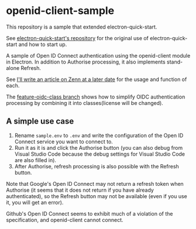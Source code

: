 # openid-client-sample

This repository is a sample that extended electron-quick-start.

See [electron-quick-start's repository](https://github.com/electron/electron-quick-start) for the original use of electron-quick-start and how to start up.

A sample of Open ID Connect authentication using the openid-client module in Electron. In addition to Authorise processing, it also implements stand-alone Refresh.

See [I'll write an article on Zenn at a later date](https://zenn.dev/takamichie) for the usage and function of each.

The [feature-oidc-class branch](https://github.com/TakamiChie/openid-client-sample/tree/feature-oidc-class) shows how to simplify OIDC authentication processing by combining it into classes(license will be changed).

## A simple use case

1. Rename `sample.env` to `.env` and write the configuration of the Open ID Connect service you want to connect to.
2. Run it as it is and click the Authorise button (you can also debug from Visual Studio Code because the debug settings for Visual Studio Code are also filled in).
3. After Authorise, refresh processing is also possible with the Refresh button.

Note that Google's Open ID Connect may not return a refresh token when Authorise (it seems that it does not return if you have already authenticated), so the Refresh button may not be available (even if you use it, you will get an error). 

Github's Open ID Connect seems to exhibit much of a violation of the specification, and openid-client cannot connect.
